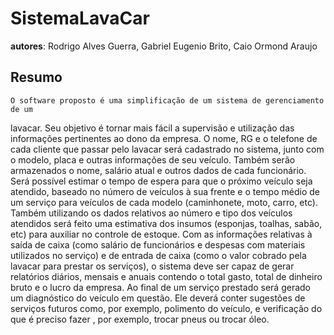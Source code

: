 # SistemaLavaCar
**autores**: Rodrigo Alves Guerra, Gabriel Eugenio Brito, Caio Ormond Araujo

## Resumo

	O software proposto é uma simplificação de um sistema de gerenciamento de um
lavacar. Seu objetivo é tornar mais fácil a supervisão e utilização das informações pertinentes
ao dono da empresa.
	O nome, RG e o telefone de cada cliente que passar pelo lavacar será cadastrado no
sistema, junto com o modelo, placa e outras informações de seu veículo. Também serão
armazenados o nome, salário atual e outros dados de cada funcionário.
	Será possível estimar o tempo de espera para que o próximo veículo seja atendido,
baseado no número de veículos à sua frente e o tempo médio de um serviço para veículos de
cada modelo (caminhonete, moto, carro, etc).
	Também utilizando os dados relativos ao número e tipo dos veículos atendidos será
feito uma estimativa dos insumos (esponjas, toalhas, sabão, etc) para auxiliar no controle de
estoque. Com as informações relativas à saída de caixa (como salário de funcionários e
despesas com materiais utilizados no serviço) e de entrada de caixa (como o valor cobrado
pela lavacar para prestar os serviços), o sistema deve ser capaz de gerar relatórios diários,
mensais e anuais contendo o total gasto, total de dinheiro bruto e o lucro da empresa.
	Ao final de um serviço prestado será gerado um diagnóstico do veículo em questão. Ele
deverá conter sugestões de serviços futuros como, por exemplo, polimento do veículo, e
verificação do que é preciso fazer , por exemplo, trocar pneus ou trocar óleo.
